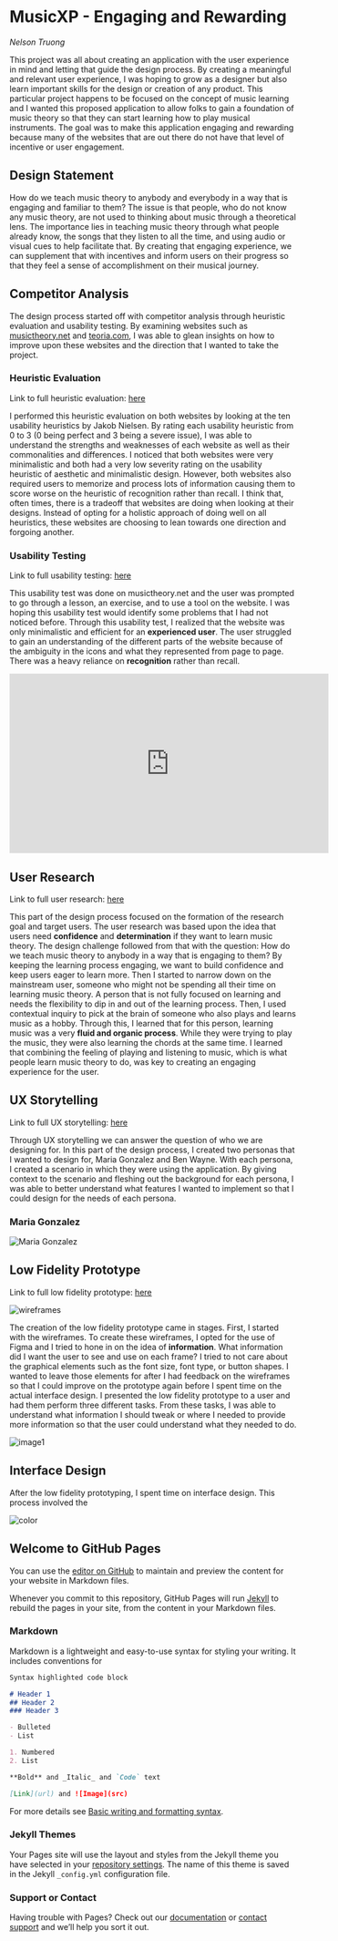 # MusicXP - Engaging and Rewarding

_Nelson Truong_

This project was all about creating an application with the user experience in mind and letting that guide the design process. By creating a meaningful and relevant user experience, I was hoping to grow as a designer but also learn important skills for the design or creation of any product. This particular project happens to be focused on the concept of music learning and I wanted this proposed application to allow folks to gain a foundation of music theory so that they can start learning how to play musical instruments. The goal was to make this application engaging and rewarding because many of the websites that are out there do not have that level of incentive or user engagement. 

## Design Statement

How do we teach music theory to anybody and everybody in a way that is engaging and familiar to them? The issue is that people, who do not know any music theory, are not used to thinking about music through a theoretical lens. The importance lies in teaching music theory through what people already know, the songs that they listen to all the time, and using audio or visual cues to help facilitate that. By creating that engaging experience, we can supplement that with incentives and inform users on their progress so that they feel a sense of accomplishment on their musical journey.

## Competitor Analysis

The design process started off with competitor analysis through heuristic evaluation and usability testing. By examining websites such as [musictheory.net](https://www.musictheory.net/) and [teoria.com](https://www.teoria.com/), I was able to glean insights on how to improve upon these websites and the direction that I wanted to take the project.

### Heuristic Evaluation

Link to full heuristic evaluation: [here](/assignment01/README.md)

I performed this heuristic evaluation on both websites by looking at the ten usability heuristics by Jakob Nielsen. By rating each usability heuristic from 0 to 3 (0 being perfect and 3 being a severe issue), I was able to understand the strengths and weaknesses of each website as well as their commonalities and differences. I noticed that both websites were very minimalistic and both had a very low severity rating on the usability heuristic of aesthetic and minimalistic design. However, both websites also required users to memorize and process lots of information causing them to score worse on the heuristic of recognition rather than recall. I think that, often times, there is a tradeoff that websites are doing when looking at their designs. Instead of opting for a holistic approach of doing well on all heuristics, these websites are choosing to lean towards one direction and forgoing another. 

### Usability Testing

Link to full usability testing: [here](/assignment02/README.md)

This usability test was done on musictheory.net and the user was prompted to go through a lesson, an exercise, and to use a tool on the website. I was hoping this usability test would identify some problems that I had not noticed before. Through this usability test, I realized that the website was only minimalistic and efficient for an **experienced user**. The user struggled to gain an understanding of the different parts of the website because of the ambiguity in the icons and what they represented from page to page. There was a heavy reliance on **recognition** rather than recall.

<p align="center">
<iframe width="560" height="315" src="https://www.youtube.com/embed/hlY4aX734eA" title="YouTube video player" frameborder="0" allow="accelerometer; autoplay; clipboard-write; encrypted-media; gyroscope; picture-in-picture" allowfullscreen></iframe>
</p>
  
## User Research

Link to full user research: [here](/assignment03/README.md)

This part of the design process focused on the formation of the research goal and target users. The user research was based upon the idea that users need **confidence** and **determination** if they want to learn music theory. The design challenge followed from that with the question: How do we teach music theory to anybody in a way that is engaging to them? By keeping the learning process engaging, we want to build confidence and keep users eager to learn more. Then I started to narrow down on the mainstream user, someone who might not be spending all their time on learning music theory. A person that is not fully focused on learning and needs the flexibility to dip in and out of the learning process. Then, I used contextual inquiry to pick at the brain of someone who also plays and learns music as a hobby. Through this, I learned that for this person, learning music was a very **fluid and organic process**. While they were trying to play the music, they were also learning the chords at the same time. I learned that combining the feeling of playing and listening to music, which is what people learn music theory to do, was key to creating an engaging experience for the user.

## UX Storytelling

Link to full UX storytelling: [here](/assignment04/README.md)

Through UX storytelling we can answer the question of who we are designing for. In this part of the design process, I created two personas that I wanted to design for, Maria Gonzalez and Ben Wayne. With each persona, I created a scenario in which they were using the application. By giving context to the scenario and fleshing out the background for each persona, I was able to better understand what features I wanted to implement so that I could design for the needs of each persona.

### Maria Gonzalez 

![Maria Gonzalez](/assignment04/assets/maria_gonzalez.png)

## Low Fidelity Prototype

Link to full low fidelity prototype: [here](/assignment05/README.md)

![wireframes](/assignment05/assets/wireframes.png)

The creation of the low fidelity prototype came in stages. First, I started with the wireframes. To create these wireframes, I opted for the use of Figma and I tried to hone in on the idea of **information**. What information did I want the user to see and use on each frame? I tried to not care about the graphical elements such as the font size, font type, or button shapes. I wanted to leave those elements for after I had feedback on the wireframes so that I could improve on the prototype again before I spent time on the actual interface design. I presented the low fidelity prototype to a user and had them perform three different tasks. From these tasks, I was able to understand what information I should tweak or where I needed to provide more information so that the user could understand what they needed to do. 

![image1](/assignment05/assets/image_1.jpg)

## Interface Design

After the low fidelity prototyping, I spent time on interface design. This process involved the 

![color](/assignment06/assets/color.png)


## Welcome to GitHub Pages

You can use the [editor on GitHub](https://github.com/nelson-truong/DH110/edit/gh-pages/index.md) to maintain and preview the content for your website in Markdown files.

Whenever you commit to this repository, GitHub Pages will run [Jekyll](https://jekyllrb.com/) to rebuild the pages in your site, from the content in your Markdown files.

### Markdown

Markdown is a lightweight and easy-to-use syntax for styling your writing. It includes conventions for

```markdown
Syntax highlighted code block

# Header 1
## Header 2
### Header 3

- Bulleted
- List

1. Numbered
2. List

**Bold** and _Italic_ and `Code` text

[Link](url) and ![Image](src)
```

For more details see [Basic writing and formatting syntax](https://docs.github.com/en/github/writing-on-github/getting-started-with-writing-and-formatting-on-github/basic-writing-and-formatting-syntax).

### Jekyll Themes

Your Pages site will use the layout and styles from the Jekyll theme you have selected in your [repository settings](https://github.com/nelson-truong/DH110/settings/pages). The name of this theme is saved in the Jekyll `_config.yml` configuration file.

### Support or Contact

Having trouble with Pages? Check out our [documentation](https://docs.github.com/categories/github-pages-basics/) or [contact support](https://support.github.com/contact) and we’ll help you sort it out.
